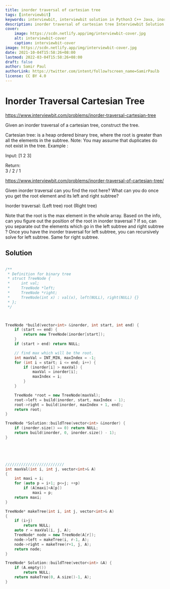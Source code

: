 ```yaml
---
title: inorder traversal of cartesian tree
tags: [interviewbit]
keywords: interviewbit, interviewbit solution in Python3 C++ Java, inorder traversal of cartesian tree solution
description: inorder traversal of cartesian tree Interviewbit Solution Explained
cover:
    image: https://scdn.netlify.app/img/interviewbit-cover.jpg
    alt: interviewbit-cover
    caption: interviewbit-cover
image: https://scdn.netlify.app/img/interviewbit-cover.jpg
date: 2021-10-04T15:58:26+08:00
lastmod: 2022-03-04T15:58:26+08:00
draft: false
author: Samir Paul
authorLink: https://twitter.com/intent/follow?screen_name=SamirPaulb
license: CC BY 4.0
---
```


# Inorder Traversal Cartesian Tree

https://www.interviewbit.com/problems/inorder-traversal-cartesian-tree


Given an inorder traversal of a cartesian tree, construct the tree.

 Cartesian tree: is a heap ordered binary tree, where the root is greater than all the elements in the subtree. 
 Note: You may assume that duplicates do not exist in the tree. 
Example :

Input: [1 2 3]

Return:   
          3
         /
        2
       /
      1
      
https://www.interviewbit.com/problems/inorder-traversal-of-cartesian-tree/


Given inorder traversal can you find the root here? What can you do once you get
the root element and its left and right subtree?


Inorder traversal: (Left tree) root (Right tree)

Note that the root is the max element in the whole array. Based on the info, can you figure out
the position of the root in inorder traversal ? If so, can you separate out the elements which
go in the left subtree and right subtree ? 
Once you have the inorder traversal for left subtree, you can recursively solve for left subtree.
Same for right subtree.


## Solution

```cpp

/**
 * Definition for binary tree
 * struct TreeNode {
 *     int val;
 *     TreeNode *left;
 *     TreeNode *right;
 *     TreeNode(int x) : val(x), left(NULL), right(NULL) {}
 * };
 */



TreeNode *build(vector<int> &inorder, int start, int end) {
    if (start == end) {
        return new TreeNode(inorder[start]);
    }
    if (start > end) return NULL;

    // find max which will be the root. 
    int maxVal = INT_MIN, maxIndex = -1;
    for (int i = start; i <= end; i++) {
        if (inorder[i] > maxVal) {
            maxVal = inorder[i];
            maxIndex = i;
        }
    }

    TreeNode *root = new TreeNode(maxVal);
    root->left = build(inorder, start, maxIndex - 1);
    root->right = build(inorder, maxIndex + 1, end);
    return root;
}

TreeNode *Solution::buildTree(vector<int> &inorder) {
    if (inorder.size() == 0) return NULL;
    return build(inorder, 0, inorder.size() - 1);
}





//////////////////////////
int maxVal(int i, int j, vector<int>& A)
{
    int maxi = i;
    for (auto p = i+1; p<=j; ++p)
        if (A[maxi]<A[p])
            maxi = p;
    return maxi;
}

TreeNode* makeTree(int i, int j, vector<int>& A)
{
    if (i>j)
        return NULL;
    auto r = maxVal(i, j, A);
    TreeNode* node = new TreeNode(A[r]);
    node->left = makeTree(i, r-1, A);
    node->right = makeTree(r+1, j, A);
    return node;
}

TreeNode* Solution::buildTree(vector<int> &A) {
    if (A.empty())
        return NULL;
    return makeTree(0, A.size()-1, A);
}


```